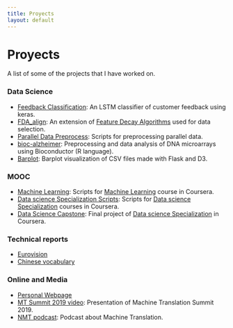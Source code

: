 ```yaml
---
title: Proyects
layout: default
---
```


# Proyects

A list of some of the projects that I have worked on.

### Data Science

* [Feedback Classification](https://github.com/alberto-poncelas/feedback_classification): An LSTM classifier of customer feedback using keras. 
* [FDA_align](https://github.com/alberto-poncelas/FDA_alignEntr): An extension of [Feature Decay Algorithms](https://github.com/bicici/FDA) used for data selection.
* [Parallel Data Preprocess](https://github.com/alberto-poncelas/Parallel_Data_Preprocess): Scripts for preprocessing parallel data.
* [bioc-alzheimer](https://github.com/alberto-poncelas/bioc-alzheimer): Preprocessing and data analysis of DNA microarrays using Bioconductor (R language). 
* [Barplot](https://github.com/alberto-poncelas/data_explorer): Barplot visualization of CSV files made with Flask and D3.

### MOOC
* [Machine Learning](https://github.com/alberto-poncelas/ML_course): Scripts for [Machine Learning](https://www.coursera.org/learn/machine-learning) course in Coursera.
* [Data science Specialization Scripts](https://github.com/alberto-poncelas/datasciencecoursera): Scripts for [Data science Specialization](https://www.coursera.org/specializations/jhu-data-science) courses in Coursera.
* [Data Science Capstone](https://github.com/alberto-poncelas/CourseraDataScienceCapstone): Final project of [Data science Specialization](https://www.coursera.org/specializations/jhu-data-science) in Coursera.


### Technical reports
* [Eurovision](https://github.com/alberto-poncelas/articles/tree/master/Eurovision_ES)
* [Chinese vocabulary](https://github.com/alberto-poncelas/articles/tree/master/chinese_word_analysis)

### Online and Media

* [Personal Webpage](https://alberto-poncelas.github.io/)
* [MT Summit 2019 video](https://www.youtube.com/watch?v=1fOAHGbSPvg): Presentation of Machine Translation Summit 2019.
* [NMT podcast](https://soundcloud.com/theadaptcentre/alberto-poncelas): Podcast about Machine Translation.





